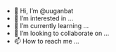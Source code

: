 - 👋 Hi, I’m @uuganbat
- 👀 I’m interested in ...
- 🌱 I’m currently learning ...
- 💞️ I’m looking to collaborate on ...
- 📫 How to reach me ...

<!---
uuganbat/uuganbat is a ✨ special ✨ repository because its `README.md` (this file) appears on your GitHub profile.
You can click the Preview link to take a look at your changes.
--->
